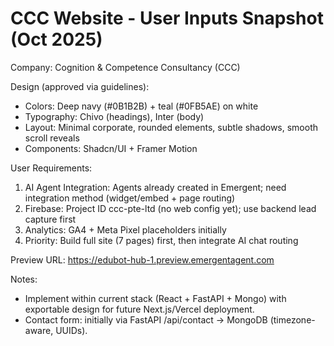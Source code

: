 # CCC Website - User Inputs Snapshot (Oct 2025)

Company: Cognition & Competence Consultancy (CCC)

Design (approved via guidelines):
- Colors: Deep navy (#0B1B2B) + teal (#0FB5AE) on white
- Typography: Chivo (headings), Inter (body)
- Layout: Minimal corporate, rounded elements, subtle shadows, smooth scroll reveals
- Components: Shadcn/UI + Framer Motion

User Requirements:
1) AI Agent Integration: Agents already created in Emergent; need integration method (widget/embed + page routing)
2) Firebase: Project ID ccc-pte-ltd (no web config yet); use backend lead capture first
3) Analytics: GA4 + Meta Pixel placeholders initially
4) Priority: Build full site (7 pages) first, then integrate AI chat routing

Preview URL: https://edubot-hub-1.preview.emergentagent.com

Notes:
- Implement within current stack (React + FastAPI + Mongo) with exportable design for future Next.js/Vercel deployment.
- Contact form: initially via FastAPI /api/contact -> MongoDB (timezone-aware, UUIDs).